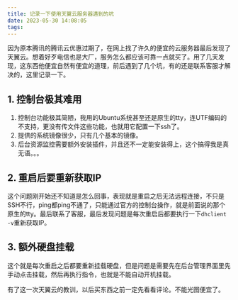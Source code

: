 ```yaml
---
title: 记录一下使用天翼云服务器遇到的坑
date: 2023-05-30 14:08:05
tags:
---
```

因为原本腾讯的腾讯云优惠过期了，在网上找了许久的便宜的云服务器最后发现了天翼云。想着好歹电信也是大厂，服务怎么都应该可靠一点就买了。用了几天发现，这东西他便宜自然有便宜的道理，前后遇到了几个坑，有的还是联系客服才解决的，这里记录一下。
## 1. 控制台极其难用
1. 控制台功能极其简陋，我用的Ubuntu系统甚至还是原生的tty，连UTF编码的不支持，更没有传文件这些功能，也就用它配置一下ssh了。
2. 提供的系统镜像很少，只有几个基本的镜像。
3. 后台资源监控需要额外安装插件，并且还不一定能安装得上，这个搞得我是真无语。。。

## 2. 重启后要重新获取IP
这个问题刚开始还不知道是怎么回事，表现就是重启之后无法远程连接，不只是SSH不行，ping都ping不通了，只能通过官方的控制台操作，就是前面说的那个原生的tty。最后联系了客服，最后发现问题是每次重启后都要执行一下`dhclient -v`重新获取IP。

## 3. 额外硬盘挂载
这个就是每次重启之后都要重新挂载硬盘，但是问题是需要先在后台管理界面里先手动点击挂载，然后再执行指令，也就是不能自动开机挂载。

有了这一次天翼云的教训，以后买东西之前一定先看看评论。不能光图便宜了。

